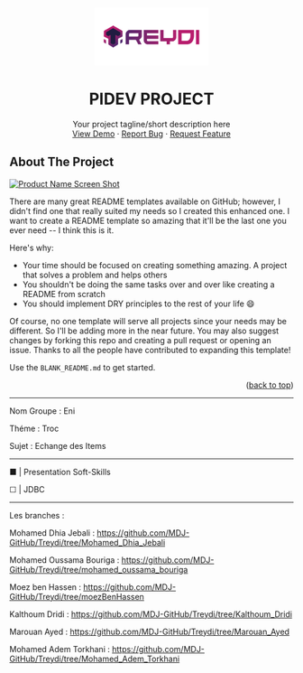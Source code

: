 
<div align="center">

<!-- Add your project logo if you have any -->
<img  width=40% src="reydi1.png" alt="Project logo">

</div>
<h1 align="center">PIDEV PROJECT</h1>

 <p align="center">
 	<!-- Add your tagline or very short intro of your project -->
	Your project tagline/short description here
    <br />
	<!-- Add your project live demo link here -->
    <a href="https://github.com/github_username/github_repo_link">View Demo</a>
    ·
	<!-- Add you issue link here -->
    <a href="https://github.com/github_username/github_repo_link/issues">Report Bug</a>
    ·
	<!-- Add you issue/discussion link here too -->
    <a href="https://github.com/github_username/github_repo_link/issues">Request Feature</a>
  </p>


<!-- ABOUT THE PROJECT -->
## About The Project

[![Product Name Screen Shot][product-screenshot]](https://example.com)

There are many great README templates available on GitHub; however, I didn't find one that really suited my needs so I created this enhanced one. I want to create a README template so amazing that it'll be the last one you ever need -- I think this is it.

Here's why:
* Your time should be focused on creating something amazing. A project that solves a problem and helps others
* You shouldn't be doing the same tasks over and over like creating a README from scratch
* You should implement DRY principles to the rest of your life :smile:

Of course, no one template will serve all projects since your needs may be different. So I'll be adding more in the near future. You may also suggest changes by forking this repo and creating a pull request or opening an issue. Thanks to all the people have contributed to expanding this template!

Use the `BLANK_README.md` to get started.

<p align="right">(<a href="#readme-top">back to top</a>)</p>

------------------------------------------------------------------------------------------------------------------------------------------------------------------------

Nom Groupe : Eni

Théme : Troc

Sujet : Echange des Items

------------------------------------------------------------------------------------------------------------------------------------------------------------------------

■ | Presentation Soft-Skills 

☐ | JDBC

------------------------------------------------------------------------------------------------------------------------------------------------------------------------

Les branches :

Mohamed Dhia Jebali : https://github.com/MDJ-GitHub/Treydi/tree/Mohamed_Dhia_Jebali

Mohamed Oussama Bouriga : https://github.com/MDJ-GitHub/Treydi/tree/mohamed_oussama_bouriga

Moez ben Hassen : https://github.com/MDJ-GitHub/Treydi/tree/moezBenHassen

Kalthoum Dridi : https://github.com/MDJ-GitHub/Treydi/tree/Kalthoum_Dridi

Marouan Ayed : https://github.com/MDJ-GitHub/Treydi/tree/Marouan_Ayed

Mohamed Adem Torkhani : https://github.com/MDJ-GitHub/Treydi/tree/Mohamed_Adem_Torkhani


[product-screenshot]: desk.png